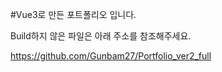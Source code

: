 
#Vue3로 만든 포트폴리오 입니다.

Build하지 않은 파일은 아래 주소를 참조해주세요.

https://github.com/Gunbam27/Portfolio_ver2_full
